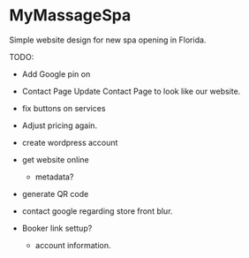 # MyMassageSpa
Simple website design for new spa opening in Florida.

TODO:
- Add Google pin on 
- Contact Page Update Contact Page to look like our website.
- fix buttons on services
- Adjust pricing again.

- create wordpress account
- get website online
    - metadata? 
- generate QR code
- contact google regarding store front blur.
- Booker link settup?
    - account information.

